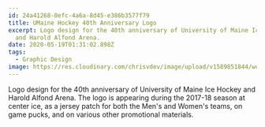 ```yaml
---
id: 24a41268-0efc-4a6a-8d45-e386b3577f79
title: UMaine Hockey 40th Anniversary Logo
excerpt: Logo design for the 40th anniversary of University of Maine Ice Hockey
  and Harold Alfond Arena.
date: 2020-05-19T01:31:02.898Z
tags:
  - Graphic Design
image: https://res.cloudinary.com/chrisvdev/image/upload/v1589851844/work/umaine-40years_jcrdlc.jpg
---
```

Logo design for the 40th anniversary of University of Maine Ice Hockey and Harold Alfond Arena. The logo is appearing during the 2017-18 season at center ice, as a jersey patch for both the Men's and Women's teams, on game pucks, and on various other promotional materials.